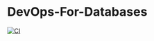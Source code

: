 # DevOps-For-Databases

[![CI](https://github.com/CloudSkills/DevOps-For-Databases/actions/workflows/blank.yml/badge.svg)](https://github.com/CloudSkills/DevOps-For-Databases/actions/workflows/blank.yml)
